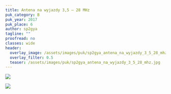 ```yaml
---
title: Antena na wyjazdy 3,5 – 28 MHz
puk_category: B
puk_year: 2017
puk_place: 6
author: sp2gya
tagline: ""
proofread: no
classes: wide
header:
  overlay_image: /assets/images/puk/sp2gya_antena_na_wyjazdy_3_5_28_mhz.jpg
  overlay_filter: 0.5
  teaser: /assets/images/puk/sp2gya_antena_na_wyjazdy_3_5_28_mhz.jpg
---
```






 



![](assets/data/img/projects/dummy-proj.jpg) 


![](assets/img/work-in-progress.jpg) 







